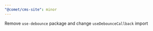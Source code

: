 ```yaml
---
"@comet/cms-site": minor
---
```


Remove `use-debounce` package and change `useDebounceCallback` import
